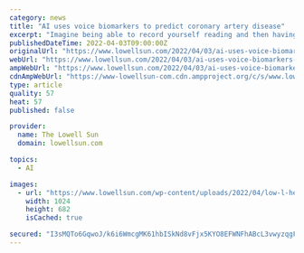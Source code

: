 ```yaml
---
category: news
title: "AI uses voice biomarkers to predict coronary artery disease"
excerpt: "Imagine being able to record yourself reading and then having your clinician use those recordings to screen for various diseases, even from thousands of miles away."
publishedDateTime: 2022-04-03T09:00:00Z
originalUrl: "https://www.lowellsun.com/2022/04/03/ai-uses-voice-biomarkers-to-predict-coronary-artery-disease/"
webUrl: "https://www.lowellsun.com/2022/04/03/ai-uses-voice-biomarkers-to-predict-coronary-artery-disease/"
ampWebUrl: "https://www.lowellsun.com/2022/04/03/ai-uses-voice-biomarkers-to-predict-coronary-artery-disease/amp/"
cdnAmpWebUrl: "https://www-lowellsun-com.cdn.ampproject.org/c/s/www.lowellsun.com/2022/04/03/ai-uses-voice-biomarkers-to-predict-coronary-artery-disease/amp/"
type: article
quality: 57
heat: 57
published: false

provider:
  name: The Lowell Sun
  domain: lowellsun.com

topics:
  - AI

images:
  - url: "https://www.lowellsun.com/wp-content/uploads/2022/04/low-l-hearthealth.jpg?w=1024&h=683"
    width: 1024
    height: 682
    isCached: true

secured: "I3sMQTo6GqwoJ/k6i6WmcgMK61hbISkNd8vFjx5KYO8EFWNFhABcL3vwyzqgFj/y0ajhdWKd49Hubbjcwisle5FbZoSCWAtatmzAG3+ZemLG4d2G5yr3x69pF8p+z8LuHl6PUVTgqZhvYtAo4dx9cCzoeVnEgFkNiuVsFZxCbAbQArfz4XpLmTIyYaPAcHUuNk+lkq6mI3hKAwcYsmXV5TulRwozr6XxSYnZ68NpEh9LSQOmZSRZrZ5ijqSmcxFNd0veok/fbPFrH919IHkapRCi7DHRO/QIMwDh+3jV7Q2Ao65qcWFyxiVqzEtwESrD8tBRyLu6d7+esUiXKtl2iUk0gPOUIVVxYnIDWNMzj70=;h+6bHwZGRxga+dlty7q10Q=="
---
```



